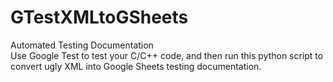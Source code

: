 # GTestXMLtoGSheets
Automated Testing Documentation </br>
Use Google Test to test your C/C++ code, and then run this python script to convert ugly XML into Google Sheets testing documentation.
